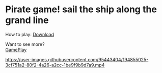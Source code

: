 # Pirate game! sail the ship along the grand line

How to play: <a href="https://dimasabreu.itch.io/piratestopdown"> Download </a> <br>

Want to see more?<br>
<a href="https://youtu.be/nxYqZeDYsqI"> GamePlay </a>


https://user-images.githubusercontent.com/95443404/194855025-3cf751a2-80f2-4a26-a2cc-1be9f9b9d7a9.mp4

